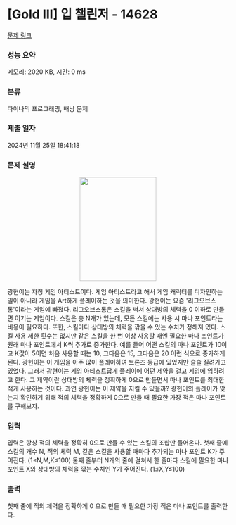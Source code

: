 # [Gold III] 입 챌린저 - 14628 

[문제 링크](https://www.acmicpc.net/problem/14628) 

### 성능 요약

메모리: 2020 KB, 시간: 0 ms

### 분류

다이나믹 프로그래밍, 배낭 문제

### 제출 일자

2024년 11월 25일 18:41:18

### 문제 설명

<p style="text-align: center;"><img alt="" src="https://onlinejudgeimages.s3-ap-northeast-1.amazonaws.com/problem/14628/1.png" style="height:236px; width:174px"></p>

<p>광현이는 자칭 게임 아티스트이다. 게임 아티스트라고 해서 게임 캐릭터를 디자인하는 일이 아니라 게임을 Art하게 플레이하는 것을 의미한다. 광현이는 요즘 '리그오브스톰'이라는 게임에 빠졌다. 리그오브스톰은 스킬을 써서 상대방의 체력을 0 이하로 만들면 이기는 게임이다. 스킬은 총 N개가 있는데, 모든 스킬에는 사용 시 마나 포인트라는 비용이 필요하다. 또한, 스킬마다 상대방의 체력을 깎을 수 있는 수치가 정해져 있다. 스킬 사용 제한 횟수는 없지만 같은 스킬을 한 번 이상 사용할 때엔 필요한 마나 포인트가 원래 마나 포인트에서 K씩 추가로 증가한다. 예를 들어 어떤 스킬의 마나 포인트가 10이고 K값이 5이면 처음 사용할 때는 10, 그다음은 15, 그다음은 20 이런 식으로 증가하게 된다. 광현이는 이 게임을 아주 많이 플레이하여 브론즈 등급에 있었지만 슬슬 질려가고 있었다. 그래서 광현이는 게임 아티스트답게 플레이에 어떤 제약을 걸고 게임에 임하려고 한다. 그 제약이란 상대방의 체력을 정확하게 0으로 만들면서 마나 포인트를 최대한 적게 사용하는 것이다. 과연 광현이는 이 제약을 지킬 수 있을까? 광현이의 플레이가 맞는지 확인하기 위해 적의 체력을 정확하게 0으로 만들 때 필요한 가장 적은 마나 포인트를 구해보자.</p>

### 입력 

 <p>입력은 항상 적의 체력을 정확히 0으로 만들 수 있는 스킬의 조합만 들어온다. 첫째 줄에 스킬의 개수 N, 적의 체력 M, 같은 스킬을 사용할 때마다 추가되는 마나 포인트 K가 주어진다. (1≤N,M,K≤100) 둘째 줄부터 N개의 줄에 걸쳐서 한 줄마다 스킬에 필요한 마나 포인트 X와 상대방의 체력을 깎는 수치인 Y가 주어진다. (1≤X,Y≤100)</p>

### 출력 

 <p>첫째 줄에 적의 체력을 정확하게 0 으로 만들 때 필요한 가장 적은 마나 포인트를 출력한다.</p>

